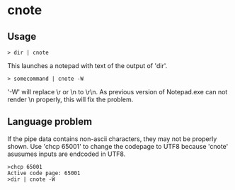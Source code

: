 # cnote

## Usage
```
> dir | cnote
```
This launches a notepad with text of the output of 'dir'.

```
> somecommand | cnote -W
```
'-W' will replace \r or \n to \r\n.
As previous version of Notepad.exe can not render \n properly, this will fix the problem.

## Language problem
If the pipe data contains non-ascii characters, they may not be properly shown. Use 'chcp 65001' to change the codepage to UTF8 because 'cnote' asusumes inputs are endcoded in UTF8.

```
>chcp 65001
Active code page: 65001
>dir | cnote -W
```
